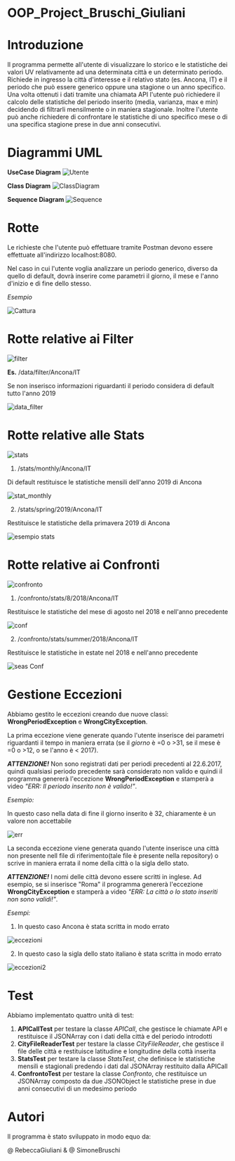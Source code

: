 # OOP_Project_Bruschi_Giuliani
# Introduzione
Il programma permette all'utente di visualizzare lo storico e le statistiche dei valori UV relativamente ad una determinata città e un determinato periodo. 
Richiede in ingresso la città d'interesse e il relativo stato (es. Ancona, IT) e il periodo che può essere generico oppure una stagione o un anno specifico.
Una volta ottenuti i dati tramite una chiamata API l'utente può richiedere il calcolo delle statistiche del periodo inserito (media, varianza, max e min) decidendo di filtrarli mensilmente o in maniera stagionale. Inoltre l'utente può anche richiedere di confrontare le statistiche di uno specifico mese o di una specifica stagione prese in due anni consecutivi.



# Diagrammi UML
<b>UseCase Diagram</b>
![Utente](https://user-images.githubusercontent.com/75033311/104932809-62afd380-59a8-11eb-8d9d-7126ff6a427f.jpg)

<b>Class Diagram</b>
![ClassDiagram](https://user-images.githubusercontent.com/75033190/103371837-be392080-4ad0-11eb-9d22-f75168f13fea.jpg)

<b>Sequence Diagram</b>
![Sequence](https://user-images.githubusercontent.com/75033311/103019791-a9481480-4547-11eb-9bf6-42e6c377d318.jpg)

# Rotte
Le richieste che l'utente può effettuare tramite Postman devono essere effettuate all'indirizzo
localhost:8080.

Nel caso in cui l'utente voglia analizzare un periodo generico, diverso da quello di default, dovrà inserire come parametri il giorno, il mese e l'anno d'inizio e di fine dello stesso.

<i>Esempio</i>

![Cattura](https://user-images.githubusercontent.com/75033190/104933833-ace58480-59a9-11eb-83b5-58b163ab965c.PNG)

# Rotte relative ai Filter
![filter](https://user-images.githubusercontent.com/75033190/104932105-90484d00-59a7-11eb-8b92-cede2bcdaf11.PNG)

<b>Es.</b> /data/filter/Ancona/IT

Se non inserisco informazioni riguardanti il periodo considera di default tutto l'anno 2019

![data_filter](https://user-images.githubusercontent.com/75033311/104925036-90901a80-599e-11eb-94ba-76c73c4e3a33.png)


# Rotte relative alle Stats
![stats](https://user-images.githubusercontent.com/75033190/104923049-cf70a100-599b-11eb-85dc-5251f1f3d5c7.PNG)

1. /stats/monthly/Ancona/IT

Di default restituisce le statistiche mensili dell'anno 2019 di Ancona

![stat_monthly](https://user-images.githubusercontent.com/75033311/104925408-1613ca80-599f-11eb-999f-6063631f3689.png)

2. /stats/spring/2019/Ancona/IT

Restituisce le statistiche della primavera 2019 di Ancona

![esempio stats](https://user-images.githubusercontent.com/75033190/104926577-a272bd00-59a0-11eb-82a1-45fe97b69477.PNG)

# Rotte relative ai Confronti
![confronto](https://user-images.githubusercontent.com/75033190/104923149-f5964100-599b-11eb-8de8-3ad46f12da77.PNG)

1. /confronto/stats/8/2018/Ancona/IT

Restituisce le statistiche del mese di agosto nel 2018 e nell'anno precedente

![conf](https://user-images.githubusercontent.com/75033311/104925967-d0a3cd00-599f-11eb-9dc2-b49b8c8d57db.png)

2. /confronto/stats/summer/2018/Ancona/IT

Restituisce le statistiche in estate nel 2018 e nell'anno precedente

![seas Conf](https://user-images.githubusercontent.com/75033311/104926923-12814300-59a1-11eb-9952-2fd8cae97e9f.png)

# Gestione Eccezioni
Abbiamo gestito le eccezioni creando due nuove classi: <b>WrongPeriodException</b> e <b>WrongCityException</b>.

La prima eccezione viene generate quando l'utente inserisce dei parametri riguardanti il tempo in maniera errata (se il <i>giorno</i> è =0 o >31, se il mese è =0 o >12, o se l'anno è < 2017).

<b><i>ATTENZIONE!</i></b> Non sono registrati dati per periodi precedenti al 22.6.2017, quindi qualsiasi periodo precedente sarà considerato non valido e quindi il programma genererà l'eccezione <b>WrongPeriodException</b> e stamperà a video <i>"ERR: Il periodo inserito non è valido!"</i>.

</b> <i>Esempio:</i>

In questo caso nella data di fine il giorno inserito è 32, chiaramente è un valore non accettabile

![err](https://user-images.githubusercontent.com/75033311/104929217-e3200580-59a3-11eb-9a48-5ce94f548934.png)

La seconda eccezione viene generata quando l'utente inserisce una città non presente nell file di riferimento(tale file è presente nella repository) o scrive in maniera errata il nome della città o la sigla dello stato. 

<b><i>ATTENZIONE!</i></b> I nomi delle città devono essere scritti in inglese. Ad esempio, se si inserisce "Roma" il programma genererà l'eccezione <b>WrongCityException</b> e stamperà a video <i>"ERR: La città o lo stato inseriti non sono validi!"</i>.

<i>Esempi:</i> 
1. In questo caso Ancona è stata scritta in modo errato 

![eccezioni](https://user-images.githubusercontent.com/75033190/104930514-89203f80-59a5-11eb-8ce2-97f9618216b1.PNG)

2. In questo caso la sigla dello stato italiano è stata scritta in modo errato 

![eccezioni2](https://user-images.githubusercontent.com/75033190/104930553-94736b00-59a5-11eb-9dea-b5f98eeb791c.PNG)

# Test
Abbiamo implementato quattro unità di test: 
1. <b>APICallTest</b> per testare la classe <i>APICall</i>, che gestisce le chiamate API e restituisce il JSONArray con i dati della città e del periodo introdotti
2. <b>CityFileReaderTest</b> per testare la classe <i>CityFileReader</i>, che gestisce il file delle città e restituisce latitudine e longitudine della cottà inserita 
3. <b>StatsTest</b> per testare la classe <i>StatsTest</i>, che definisce le statistiche mensili e stagionali predendo i dati dal JSONArray restituito dalla APICall
4. <b>ConfrontoTest</b> per testare la classe <i>Confronto</i>, che restituisce un JSONArray composto da due JSONObject le statistiche prese in due anni consecutivi di un medesimo periodo

# Autori
Il programma è stato sviluppato in modo equo da:

@ RebeccaGiuliani & @ SimoneBruschi
